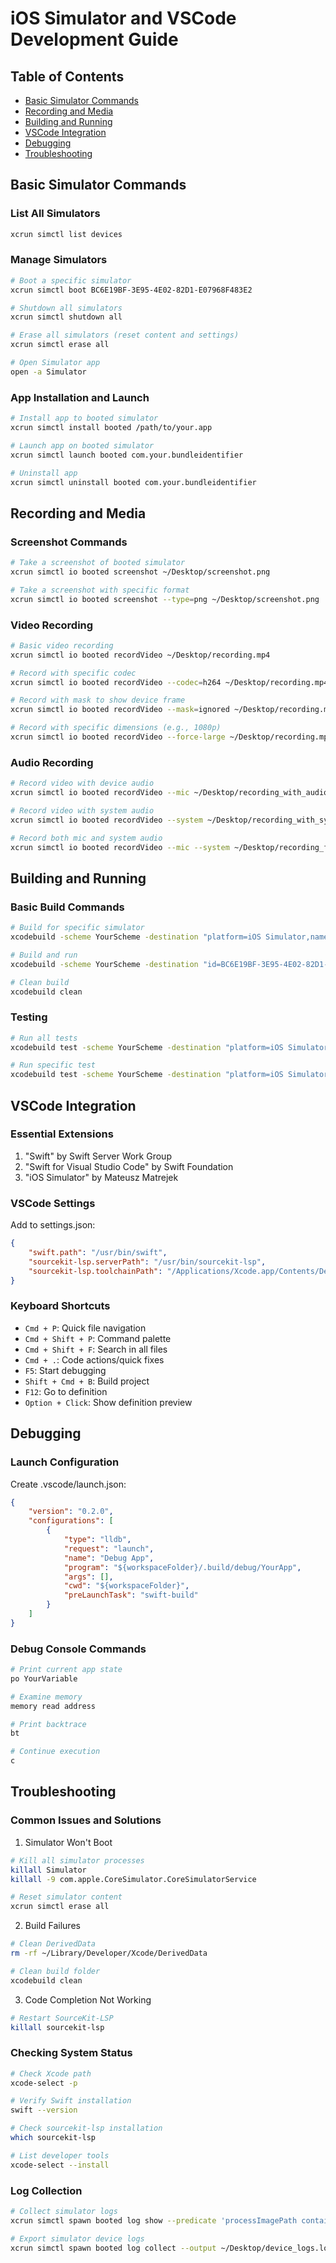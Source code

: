 # iOS Simulator and VSCode Development Guide

## Table of Contents
- [Basic Simulator Commands](#basic-simulator-commands)
- [Recording and Media](#recording-and-media)
- [Building and Running](#building-and-running)
- [VSCode Integration](#vscode-integration)
- [Debugging](#debugging)
- [Troubleshooting](#troubleshooting)

## Basic Simulator Commands

### List All Simulators
```bash
xcrun simctl list devices
```

### Manage Simulators
```bash
# Boot a specific simulator
xcrun simctl boot BC6E19BF-3E95-4E02-82D1-E07968F483E2

# Shutdown all simulators
xcrun simctl shutdown all

# Erase all simulators (reset content and settings)
xcrun simctl erase all

# Open Simulator app
open -a Simulator
```

### App Installation and Launch
```bash
# Install app to booted simulator
xcrun simctl install booted /path/to/your.app

# Launch app on booted simulator
xcrun simctl launch booted com.your.bundleidentifier

# Uninstall app
xcrun simctl uninstall booted com.your.bundleidentifier
```

## Recording and Media

### Screenshot Commands
```bash
# Take a screenshot of booted simulator
xcrun simctl io booted screenshot ~/Desktop/screenshot.png

# Take a screenshot with specific format
xcrun simctl io booted screenshot --type=png ~/Desktop/screenshot.png
```

### Video Recording
```bash
# Basic video recording
xcrun simctl io booted recordVideo ~/Desktop/recording.mp4

# Record with specific codec
xcrun simctl io booted recordVideo --codec=h264 ~/Desktop/recording.mp4

# Record with mask to show device frame
xcrun simctl io booted recordVideo --mask=ignored ~/Desktop/recording.mp4

# Record with specific dimensions (e.g., 1080p)
xcrun simctl io booted recordVideo --force-large ~/Desktop/recording.mp4
```

### Audio Recording
```bash
# Record video with device audio
xcrun simctl io booted recordVideo --mic ~/Desktop/recording_with_audio.mp4

# Record video with system audio
xcrun simctl io booted recordVideo --system ~/Desktop/recording_with_system_audio.mp4

# Record both mic and system audio
xcrun simctl io booted recordVideo --mic --system ~/Desktop/recording_full_audio.mp4
```

## Building and Running

### Basic Build Commands
```bash
# Build for specific simulator
xcodebuild -scheme YourScheme -destination "platform=iOS Simulator,name=iPhone 16,OS=18.1" build

# Build and run
xcodebuild -scheme YourScheme -destination "id=BC6E19BF-3E95-4E02-82D1-E07968F483E2" build run

# Clean build
xcodebuild clean
```

### Testing
```bash
# Run all tests
xcodebuild test -scheme YourScheme -destination "platform=iOS Simulator,name=iPhone 16"

# Run specific test
xcodebuild test -scheme YourScheme -destination "platform=iOS Simulator,name=iPhone 16" -only-testing:YourTestTarget/YourTestClass/testMethodName
```

## VSCode Integration

### Essential Extensions
1. "Swift" by Swift Server Work Group
2. "Swift for Visual Studio Code" by Swift Foundation
3. "iOS Simulator" by Mateusz Matrejek

### VSCode Settings
Add to settings.json:
```json
{
    "swift.path": "/usr/bin/swift",
    "sourcekit-lsp.serverPath": "/usr/bin/sourcekit-lsp",
    "sourcekit-lsp.toolchainPath": "/Applications/Xcode.app/Contents/Developer/Toolchains/XcodeDefault.xctoolchain"
}
```

### Keyboard Shortcuts
- `Cmd + P`: Quick file navigation
- `Cmd + Shift + P`: Command palette
- `Cmd + Shift + F`: Search in all files
- `Cmd + .`: Code actions/quick fixes
- `F5`: Start debugging
- `Shift + Cmd + B`: Build project
- `F12`: Go to definition
- `Option + Click`: Show definition preview

## Debugging

### Launch Configuration
Create .vscode/launch.json:
```json
{
    "version": "0.2.0",
    "configurations": [
        {
            "type": "lldb",
            "request": "launch",
            "name": "Debug App",
            "program": "${workspaceFolder}/.build/debug/YourApp",
            "args": [],
            "cwd": "${workspaceFolder}",
            "preLaunchTask": "swift-build"
        }
    ]
}
```

### Debug Console Commands
```bash
# Print current app state
po YourVariable

# Examine memory
memory read address

# Print backtrace
bt

# Continue execution
c
```

## Troubleshooting

### Common Issues and Solutions

1. Simulator Won't Boot
```bash
# Kill all simulator processes
killall Simulator
killall -9 com.apple.CoreSimulator.CoreSimulatorService

# Reset simulator content
xcrun simctl erase all
```

2. Build Failures
```bash
# Clean DerivedData
rm -rf ~/Library/Developer/Xcode/DerivedData

# Clean build folder
xcodebuild clean
```

3. Code Completion Not Working
```bash
# Restart SourceKit-LSP
killall sourcekit-lsp
```

### Checking System Status
```bash
# Check Xcode path
xcode-select -p

# Verify Swift installation
swift --version

# Check sourcekit-lsp installation
which sourcekit-lsp

# List developer tools
xcode-select --install
```

### Log Collection
```bash
# Collect simulator logs
xcrun simctl spawn booted log show --predicate 'processImagePath contains "YourApp"'

# Export simulator device logs
xcrun simctl spawn booted log collect --output ~/Desktop/device_logs.logarchive
```